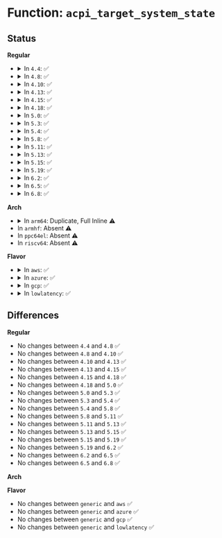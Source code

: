 # Function: <code>acpi_target_system_state</code>

## Status
<b>Regular</b>
<ul>
<li>
<details>
<summary>In <code>4.4</code>: ✅</summary>

```c
u32 acpi_target_system_state();
```

**Collision:** Unique Global

**Inline:** No

**Transformation:** False

**Instances:**

```
In drivers/acpi/sleep.c (ffffffff8147b690)
Location: drivers/acpi/sleep.c:90
Inline: False
Direct callers:
  - drivers/pci/pci-acpi.c:acpi_pci_need_resume
  - drivers/acpi/device_pm.c:acpi_pm_device_sleep_state
  - drivers/acpi/device_pm.c:acpi_subsys_prepare
  - drivers/acpi/device_pm.c:acpi_dev_suspend_late
  - drivers/acpi/device_pm.c:acpi_pm_device_sleep_wake
```
**Symbols:**

```
ffffffff8147b690-ffffffff8147b6a1: acpi_target_system_state (STB_GLOBAL)
```
</details>
</li>
<li>
<details>
<summary>In <code>4.8</code>: ✅</summary>

```c
u32 acpi_target_system_state();
```

**Collision:** Unique Global

**Inline:** No

**Transformation:** False

**Instances:**

```
In drivers/acpi/sleep.c (ffffffff814c9c98)
Location: drivers/acpi/sleep.c:113
Inline: False
Direct callers:
  - drivers/pci/pci-acpi.c:acpi_pci_need_resume
  - drivers/acpi/device_pm.c:acpi_subsys_prepare
  - drivers/acpi/device_pm.c:acpi_dev_suspend_late
  - drivers/acpi/device_pm.c:acpi_pm_device_sleep_wake
  - drivers/acpi/device_pm.c:acpi_pm_device_sleep_state
```
**Symbols:**

```
ffffffff814c9c98-ffffffff814c9ca9: acpi_target_system_state (STB_GLOBAL)
```
</details>
</li>
<li>
<details>
<summary>In <code>4.10</code>: ✅</summary>

```c
u32 acpi_target_system_state();
```

**Collision:** Unique Global

**Inline:** No

**Transformation:** False

**Instances:**

```
In drivers/acpi/sleep.c (ffffffff814ebbdc)
Location: drivers/acpi/sleep.c:96
Inline: False
Direct callers:
  - drivers/pci/pci-acpi.c:acpi_pci_need_resume
  - drivers/acpi/device_pm.c:acpi_subsys_prepare
  - drivers/acpi/device_pm.c:acpi_dev_suspend_late
  - drivers/acpi/device_pm.c:acpi_pm_device_sleep_wake
  - drivers/acpi/device_pm.c:acpi_pm_device_sleep_state
```
**Symbols:**

```
ffffffff814ebbdc-ffffffff814ebbed: acpi_target_system_state (STB_GLOBAL)
```
</details>
</li>
<li>
<details>
<summary>In <code>4.13</code>: ✅</summary>

```c
u32 acpi_target_system_state();
```

**Collision:** Unique Global

**Inline:** No

**Transformation:** False

**Instances:**

```
In drivers/acpi/sleep.c (ffffffff814f7f70)
Location: drivers/acpi/sleep.c:96
Inline: False
Direct callers:
  - drivers/pci/pci-acpi.c:acpi_pci_need_resume
  - drivers/acpi/device_pm.c:acpi_subsys_prepare
  - drivers/acpi/device_pm.c:acpi_dev_suspend_late
  - drivers/acpi/device_pm.c:acpi_pm_set_device_wakeup
  - drivers/acpi/device_pm.c:acpi_pm_device_sleep_state
```
**Symbols:**

```
ffffffff814f7f70-ffffffff814f7f81: acpi_target_system_state (STB_GLOBAL)
```
</details>
</li>
<li>
<details>
<summary>In <code>4.15</code>: ✅</summary>

```c
u32 acpi_target_system_state();
```

**Collision:** Unique Global

**Inline:** No

**Transformation:** False

**Instances:**

```
In drivers/acpi/sleep.c (ffffffff81539320)
Location: drivers/acpi/sleep.c:96
Inline: False
Direct callers:
  - drivers/pci/pci-acpi.c:acpi_pci_need_resume
  - drivers/acpi/device_pm.c:acpi_dev_needs_resume
  - drivers/acpi/device_pm.c:acpi_dev_suspend
  - drivers/acpi/device_pm.c:acpi_dev_suspend
  - drivers/acpi/device_pm.c:__acpi_pm_set_device_wakeup
  - drivers/acpi/device_pm.c:acpi_pm_device_sleep_state
```
**Symbols:**

```
ffffffff81539320-ffffffff81539331: acpi_target_system_state (STB_GLOBAL)
```
</details>
</li>
<li>
<details>
<summary>In <code>4.18</code>: ✅</summary>

```c
u32 acpi_target_system_state();
```

**Collision:** Unique Global

**Inline:** No

**Transformation:** False

**Instances:**

```
In drivers/acpi/sleep.c (ffffffff8156f130)
Location: drivers/acpi/sleep.c:96
Inline: False
Direct callers:
  - drivers/pci/pci-acpi.c:acpi_pci_need_resume
  - drivers/pci/pci-acpi.c:acpi_pci_need_resume
  - drivers/pci/pci-acpi.c:acpi_pci_need_resume
  - drivers/acpi/device_pm.c:acpi_dev_needs_resume
  - drivers/acpi/device_pm.c:acpi_dev_suspend
  - drivers/acpi/device_pm.c:acpi_dev_suspend
  - drivers/acpi/device_pm.c:__acpi_pm_set_device_wakeup
  - drivers/acpi/device_pm.c:acpi_pm_device_sleep_state
```
**Symbols:**

```
ffffffff8156f130-ffffffff8156f141: acpi_target_system_state (STB_GLOBAL)
```
</details>
</li>
<li>
<details>
<summary>In <code>5.0</code>: ✅</summary>

```c
u32 acpi_target_system_state();
```

**Collision:** Unique Global

**Inline:** No

**Transformation:** False

**Instances:**

```
In drivers/acpi/sleep.c (ffffffff81586cf0)
Location: drivers/acpi/sleep.c:96
Inline: False
Direct callers:
  - drivers/pci/pci-acpi.c:acpi_pci_need_resume
  - drivers/pci/pci-acpi.c:acpi_pci_need_resume
  - drivers/pci/pci-acpi.c:acpi_pci_need_resume
  - drivers/acpi/device_pm.c:acpi_dev_needs_resume
  - drivers/acpi/device_pm.c:acpi_dev_suspend
  - drivers/acpi/device_pm.c:acpi_dev_suspend
  - drivers/acpi/device_pm.c:__acpi_pm_set_device_wakeup
  - drivers/acpi/device_pm.c:acpi_pm_device_sleep_state
```
**Symbols:**

```
ffffffff81586cf0-ffffffff81586d01: acpi_target_system_state (STB_GLOBAL)
```
</details>
</li>
<li>
<details>
<summary>In <code>5.3</code>: ✅</summary>

```c
u32 acpi_target_system_state();
```

**Collision:** Unique Global

**Inline:** No

**Transformation:** False

**Instances:**

```
In drivers/acpi/sleep.c (ffffffff815b79b0)
Location: drivers/acpi/sleep.c:94
Inline: False
Direct callers:
  - drivers/pci/pci-acpi.c:acpi_pci_need_resume
  - drivers/pci/pci-acpi.c:acpi_pci_need_resume
  - drivers/pci/pci-acpi.c:acpi_pci_need_resume
  - drivers/acpi/device_pm.c:acpi_dev_needs_resume
  - drivers/acpi/device_pm.c:acpi_dev_suspend
  - drivers/acpi/device_pm.c:acpi_dev_suspend
  - drivers/acpi/device_pm.c:__acpi_pm_set_device_wakeup
  - drivers/acpi/device_pm.c:acpi_pm_device_sleep_state
```
**Symbols:**

```
ffffffff815b79b0-ffffffff815b79c1: acpi_target_system_state (STB_GLOBAL)
```
</details>
</li>
<li>
<details>
<summary>In <code>5.4</code>: ✅</summary>

```c
u32 acpi_target_system_state();
```

**Collision:** Unique Global

**Inline:** No

**Transformation:** False

**Instances:**

```
In drivers/acpi/sleep.c (ffffffff815d8be0)
Location: drivers/acpi/sleep.c:98
Inline: False
Direct callers:
  - drivers/pci/pci-acpi.c:acpi_pci_need_resume
  - drivers/pci/pci-acpi.c:acpi_pci_need_resume
  - drivers/pci/pci-acpi.c:acpi_pci_need_resume
  - drivers/acpi/device_pm.c:acpi_dev_needs_resume
  - drivers/acpi/device_pm.c:acpi_dev_suspend
  - drivers/acpi/device_pm.c:acpi_dev_suspend
  - drivers/acpi/device_pm.c:__acpi_pm_set_device_wakeup
  - drivers/acpi/device_pm.c:acpi_pm_device_sleep_state
```
**Symbols:**

```
ffffffff815d8be0-ffffffff815d8bf1: acpi_target_system_state (STB_GLOBAL)
```
</details>
</li>
<li>
<details>
<summary>In <code>5.8</code>: ✅</summary>

```c
u32 acpi_target_system_state();
```

**Collision:** Unique Global

**Inline:** No

**Transformation:** False

**Instances:**

```
In drivers/acpi/sleep.c (ffffffff81682c70)
Location: drivers/acpi/sleep.c:101
Inline: False
Direct callers:
  - drivers/pci/pci-acpi.c:acpi_pci_need_resume
  - drivers/pci/pci-acpi.c:acpi_pci_need_resume
  - drivers/pci/pci-acpi.c:acpi_pci_need_resume
  - drivers/acpi/device_pm.c:acpi_dev_needs_resume
  - drivers/acpi/device_pm.c:acpi_dev_suspend
  - drivers/acpi/device_pm.c:acpi_dev_suspend
  - drivers/acpi/device_pm.c:__acpi_pm_set_device_wakeup
  - drivers/acpi/device_pm.c:acpi_pm_device_sleep_state
  - drivers/acpi/acpi_lpss.c:acpi_lpss_suspend
```
**Symbols:**

```
ffffffff81682c70-ffffffff81682c81: acpi_target_system_state (STB_GLOBAL)
```
</details>
</li>
<li>
<details>
<summary>In <code>5.11</code>: ✅</summary>

```c
u32 acpi_target_system_state();
```

**Collision:** Unique Global

**Inline:** No

**Transformation:** False

**Instances:**

```
In drivers/acpi/sleep.c (ffffffff816a12d0)
Location: drivers/acpi/sleep.c:97
Inline: False
Direct callers:
  - drivers/pci/pci-acpi.c:acpi_pci_need_resume
  - drivers/pci/pci-acpi.c:acpi_pci_need_resume
  - drivers/pci/pci-acpi.c:acpi_pci_need_resume
  - drivers/acpi/device_pm.c:acpi_dev_needs_resume
  - drivers/acpi/device_pm.c:acpi_dev_suspend
  - drivers/acpi/device_pm.c:acpi_dev_suspend
  - drivers/acpi/device_pm.c:acpi_pm_set_device_wakeup
  - drivers/acpi/device_pm.c:acpi_pm_device_sleep_state
  - drivers/acpi/acpi_lpss.c:acpi_lpss_suspend
```
**Symbols:**

```
ffffffff816a12d0-ffffffff816a12e1: acpi_target_system_state (STB_GLOBAL)
```
</details>
</li>
<li>
<details>
<summary>In <code>5.13</code>: ✅</summary>

```c
u32 acpi_target_system_state();
```

**Collision:** Unique Global

**Inline:** No

**Transformation:** False

**Instances:**

```
In drivers/acpi/sleep.c (ffffffff816840c0)
Location: drivers/acpi/sleep.c:97
Inline: False
Direct callers:
  - drivers/pci/pci-acpi.c:acpi_pci_need_resume
  - drivers/pci/pci-acpi.c:acpi_pci_need_resume
  - drivers/pci/pci-acpi.c:acpi_pci_need_resume
  - drivers/acpi/device_pm.c:acpi_dev_needs_resume
  - drivers/acpi/device_pm.c:acpi_dev_suspend
  - drivers/acpi/device_pm.c:acpi_dev_suspend
  - drivers/acpi/device_pm.c:acpi_pm_set_device_wakeup
  - drivers/acpi/device_pm.c:acpi_pm_device_sleep_state
  - drivers/acpi/acpi_lpss.c:acpi_lpss_suspend
```
**Symbols:**

```
ffffffff816840c0-ffffffff816840d1: acpi_target_system_state (STB_GLOBAL)
```
</details>
</li>
<li>
<details>
<summary>In <code>5.15</code>: ✅</summary>

```c
u32 acpi_target_system_state();
```

**Collision:** Unique Global

**Inline:** No

**Transformation:** False

**Instances:**

```
In drivers/acpi/sleep.c (ffffffff816f9270)
Location: drivers/acpi/sleep.c:98
Inline: False
Direct callers:
  - drivers/pci/pci-acpi.c:acpi_pci_need_resume
  - drivers/pci/pci-acpi.c:acpi_pci_need_resume
  - drivers/pci/pci-acpi.c:acpi_pci_need_resume
  - drivers/acpi/device_pm.c:acpi_dev_needs_resume
  - drivers/acpi/device_pm.c:acpi_dev_suspend
  - drivers/acpi/device_pm.c:acpi_dev_suspend
  - drivers/acpi/device_pm.c:acpi_pm_set_device_wakeup
  - drivers/acpi/device_pm.c:acpi_pm_device_sleep_state
  - drivers/acpi/acpi_lpss.c:acpi_lpss_suspend
```
**Symbols:**

```
ffffffff816f9270-ffffffff816f9281: acpi_target_system_state (STB_GLOBAL)
```
</details>
</li>
<li>
<details>
<summary>In <code>5.19</code>: ✅</summary>

```c
u32 acpi_target_system_state();
```

**Collision:** Unique Global

**Inline:** No

**Transformation:** False

**Instances:**

```
In drivers/acpi/sleep.c (ffffffff81826500)
Location: drivers/acpi/sleep.c:97
Inline: False
Direct callers:
  - drivers/pci/pci-acpi.c:acpi_pci_need_resume
  - drivers/pci/pci-acpi.c:acpi_pci_need_resume
  - drivers/acpi/device_pm.c:acpi_dev_needs_resume
  - drivers/acpi/device_pm.c:acpi_dev_suspend
  - drivers/acpi/device_pm.c:acpi_dev_suspend
  - drivers/acpi/device_pm.c:acpi_pm_set_device_wakeup
  - drivers/acpi/device_pm.c:acpi_pm_device_sleep_state
  - drivers/acpi/acpi_lpss.c:acpi_lpss_suspend
```
**Symbols:**

```
ffffffff81826500-ffffffff81826515: acpi_target_system_state (STB_GLOBAL)
```
</details>
</li>
<li>
<details>
<summary>In <code>6.2</code>: ✅</summary>

```c
u32 acpi_target_system_state();
```

**Collision:** Unique Global

**Inline:** No

**Transformation:** False

**Instances:**

```
In drivers/acpi/sleep.c (ffffffff81957f00)
Location: drivers/acpi/sleep.c:101
Inline: False
Direct callers:
  - drivers/pci/pci-acpi.c:acpi_pci_need_resume
  - drivers/pci/pci-acpi.c:acpi_pci_need_resume
  - drivers/acpi/device_pm.c:acpi_dev_needs_resume
  - drivers/acpi/device_pm.c:acpi_dev_suspend
  - drivers/acpi/device_pm.c:acpi_dev_suspend
  - drivers/acpi/device_pm.c:acpi_pm_set_device_wakeup
  - drivers/acpi/device_pm.c:acpi_pm_device_sleep_state
  - drivers/acpi/acpi_lpss.c:acpi_lpss_suspend
```
**Symbols:**

```
ffffffff81957f00-ffffffff81957f15: acpi_target_system_state (STB_GLOBAL)
```
</details>
</li>
<li>
<details>
<summary>In <code>6.5</code>: ✅</summary>

```c
u32 acpi_target_system_state();
```

**Collision:** Unique Global

**Inline:** No

**Transformation:** False

**Instances:**

```
In drivers/acpi/sleep.c (ffffffff8199e3c0)
Location: drivers/acpi/sleep.c:101
Inline: False
Direct callers:
  - drivers/pci/pci-acpi.c:acpi_pci_need_resume
  - drivers/pci/pci-acpi.c:acpi_pci_need_resume
  - drivers/acpi/device_pm.c:acpi_dev_needs_resume
  - drivers/acpi/device_pm.c:acpi_dev_suspend
  - drivers/acpi/device_pm.c:acpi_dev_suspend
  - drivers/acpi/device_pm.c:acpi_pm_set_device_wakeup
  - drivers/acpi/device_pm.c:acpi_pm_device_sleep_state
  - drivers/acpi/acpi_lpss.c:acpi_lpss_suspend
```
**Symbols:**

```
ffffffff8199e3c0-ffffffff8199e3d5: acpi_target_system_state (STB_GLOBAL)
```
</details>
</li>
<li>
<details>
<summary>In <code>6.8</code>: ✅</summary>

```c
u32 acpi_target_system_state();
```

**Collision:** Unique Global

**Inline:** No

**Transformation:** False

**Instances:**

```
In drivers/acpi/sleep.c (ffffffff819e6a60)
Location: drivers/acpi/sleep.c:101
Inline: False
Direct callers:
  - drivers/pci/pci-acpi.c:acpi_pci_need_resume
  - drivers/pci/pci-acpi.c:acpi_pci_need_resume
  - drivers/acpi/device_pm.c:acpi_dev_needs_resume
  - drivers/acpi/device_pm.c:acpi_dev_suspend
  - drivers/acpi/device_pm.c:acpi_dev_suspend
  - drivers/acpi/device_pm.c:acpi_pm_set_device_wakeup
  - drivers/acpi/device_pm.c:acpi_pm_device_sleep_state
  - drivers/acpi/acpi_lpss.c:acpi_lpss_suspend
```
**Symbols:**

```
ffffffff819e6a60-ffffffff819e6a75: acpi_target_system_state (STB_GLOBAL)
```
</details>
</li>
</ul>
<b>Arch</b>
<ul>
<li>
<details>
<summary>In <code>arm64</code>: Duplicate, Full Inline ⚠️</summary>

**Collision:** Static Duplication

**Inline:** Full

**Transformation:** False

**Instances:**

```
In drivers/pci/pci-acpi.c (0)
Location: include/acpi/acpi_bus.h:663
Inline: True
```
```
In drivers/acpi/device_pm.c (0)
Location: include/acpi/acpi_bus.h:663
Inline: True
```
</details>
</li>
<li>
In <code>armhf</code>: Absent ⚠️
</li>
<li>
In <code>ppc64el</code>: Absent ⚠️
</li>
<li>
In <code>riscv64</code>: Absent ⚠️
</li>
</ul>
<b>Flavor</b>
<ul>
<li>
<details>
<summary>In <code>aws</code>: ✅</summary>

```c
u32 acpi_target_system_state();
```

**Collision:** Unique Global

**Inline:** No

**Transformation:** False

**Instances:**

```
In drivers/acpi/sleep.c (ffffffff815cbf10)
Location: drivers/acpi/sleep.c:98
Inline: False
Direct callers:
  - drivers/pci/pci-acpi.c:acpi_pci_need_resume
  - drivers/pci/pci-acpi.c:acpi_pci_need_resume
  - drivers/pci/pci-acpi.c:acpi_pci_need_resume
  - drivers/acpi/device_pm.c:acpi_dev_needs_resume
  - drivers/acpi/device_pm.c:acpi_dev_suspend
  - drivers/acpi/device_pm.c:acpi_dev_suspend
  - drivers/acpi/device_pm.c:__acpi_pm_set_device_wakeup
  - drivers/acpi/device_pm.c:acpi_pm_device_sleep_state
```
**Symbols:**

```
ffffffff815cbf10-ffffffff815cbf21: acpi_target_system_state (STB_GLOBAL)
```
</details>
</li>
<li>
<details>
<summary>In <code>azure</code>: ✅</summary>

```c
u32 acpi_target_system_state();
```

**Collision:** Unique Global

**Inline:** No

**Transformation:** False

**Instances:**

```
In drivers/acpi/sleep.c (ffffffff815b4f60)
Location: drivers/acpi/sleep.c:98
Inline: False
Direct callers:
  - drivers/pci/pci-acpi.c:acpi_pci_need_resume
  - drivers/pci/pci-acpi.c:acpi_pci_need_resume
  - drivers/pci/pci-acpi.c:acpi_pci_need_resume
  - drivers/acpi/device_pm.c:acpi_dev_needs_resume
  - drivers/acpi/device_pm.c:acpi_dev_suspend
  - drivers/acpi/device_pm.c:acpi_dev_suspend
  - drivers/acpi/device_pm.c:__acpi_pm_set_device_wakeup
  - drivers/acpi/device_pm.c:acpi_pm_device_sleep_state
```
**Symbols:**

```
ffffffff815b4f60-ffffffff815b4f71: acpi_target_system_state (STB_GLOBAL)
```
</details>
</li>
<li>
<details>
<summary>In <code>gcp</code>: ✅</summary>

```c
u32 acpi_target_system_state();
```

**Collision:** Unique Global

**Inline:** No

**Transformation:** False

**Instances:**

```
In drivers/acpi/sleep.c (ffffffff815ccec0)
Location: drivers/acpi/sleep.c:98
Inline: False
Direct callers:
  - drivers/pci/pci-acpi.c:acpi_pci_need_resume
  - drivers/pci/pci-acpi.c:acpi_pci_need_resume
  - drivers/pci/pci-acpi.c:acpi_pci_need_resume
  - drivers/acpi/device_pm.c:acpi_dev_needs_resume
  - drivers/acpi/device_pm.c:acpi_dev_suspend
  - drivers/acpi/device_pm.c:acpi_dev_suspend
  - drivers/acpi/device_pm.c:__acpi_pm_set_device_wakeup
  - drivers/acpi/device_pm.c:acpi_pm_device_sleep_state
```
**Symbols:**

```
ffffffff815ccec0-ffffffff815cced1: acpi_target_system_state (STB_GLOBAL)
```
</details>
</li>
<li>
<details>
<summary>In <code>lowlatency</code>: ✅</summary>

```c
u32 acpi_target_system_state();
```

**Collision:** Unique Global

**Inline:** No

**Transformation:** False

**Instances:**

```
In drivers/acpi/sleep.c (ffffffff815e6d60)
Location: drivers/acpi/sleep.c:98
Inline: False
Direct callers:
  - drivers/pci/pci-acpi.c:acpi_pci_need_resume
  - drivers/pci/pci-acpi.c:acpi_pci_need_resume
  - drivers/pci/pci-acpi.c:acpi_pci_need_resume
  - drivers/acpi/device_pm.c:acpi_dev_needs_resume
  - drivers/acpi/device_pm.c:acpi_dev_suspend
  - drivers/acpi/device_pm.c:acpi_dev_suspend
  - drivers/acpi/device_pm.c:__acpi_pm_set_device_wakeup
  - drivers/acpi/device_pm.c:acpi_pm_device_sleep_state
```
**Symbols:**

```
ffffffff815e6d60-ffffffff815e6d71: acpi_target_system_state (STB_GLOBAL)
```
</details>
</li>
</ul>

## Differences
<b>Regular</b>
<ul>
<li>
No changes between <code>4.4</code> and <code>4.8</code> ✅
</li>
<li>
No changes between <code>4.8</code> and <code>4.10</code> ✅
</li>
<li>
No changes between <code>4.10</code> and <code>4.13</code> ✅
</li>
<li>
No changes between <code>4.13</code> and <code>4.15</code> ✅
</li>
<li>
No changes between <code>4.15</code> and <code>4.18</code> ✅
</li>
<li>
No changes between <code>4.18</code> and <code>5.0</code> ✅
</li>
<li>
No changes between <code>5.0</code> and <code>5.3</code> ✅
</li>
<li>
No changes between <code>5.3</code> and <code>5.4</code> ✅
</li>
<li>
No changes between <code>5.4</code> and <code>5.8</code> ✅
</li>
<li>
No changes between <code>5.8</code> and <code>5.11</code> ✅
</li>
<li>
No changes between <code>5.11</code> and <code>5.13</code> ✅
</li>
<li>
No changes between <code>5.13</code> and <code>5.15</code> ✅
</li>
<li>
No changes between <code>5.15</code> and <code>5.19</code> ✅
</li>
<li>
No changes between <code>5.19</code> and <code>6.2</code> ✅
</li>
<li>
No changes between <code>6.2</code> and <code>6.5</code> ✅
</li>
<li>
No changes between <code>6.5</code> and <code>6.8</code> ✅
</li>
</ul>
<b>Arch</b>
<ul>
</ul>
<b>Flavor</b>
<ul>
<li>
No changes between <code>generic</code> and <code>aws</code> ✅
</li>
<li>
No changes between <code>generic</code> and <code>azure</code> ✅
</li>
<li>
No changes between <code>generic</code> and <code>gcp</code> ✅
</li>
<li>
No changes between <code>generic</code> and <code>lowlatency</code> ✅
</li>
</ul>
